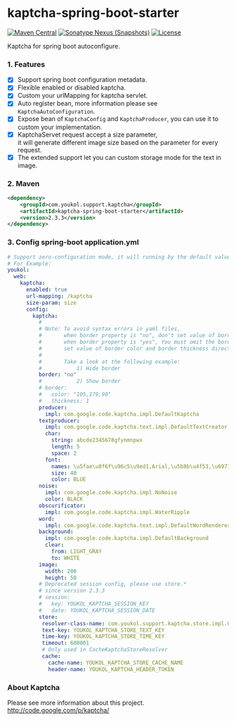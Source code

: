 # kaptcha-spring-boot-starter

[![Maven Central](https://maven-badges.herokuapp.com/maven-central/com.youkol.support.kaptcha/kaptcha-spring-boot-starter/badge.svg)](https://maven-badges.herokuapp.com/maven-central/com.youkol.support.kaptcha/kaptcha-spring-boot-starter)
[![Sonatype Nexus (Snapshots)](https://img.shields.io/nexus/s/com.youkol.support.kaptcha/kaptcha-spring-boot-starter?server=https%3A%2F%2Foss.sonatype.org)](https://oss.sonatype.org/content/repositories/snapshots/com/youkol/support/kaptcha/kaptcha-spring-boot-starter/)
[![License](https://img.shields.io/badge/license-apache-brightgreen)](http://www.apache.org/licenses/LICENSE-2.0.html)

Kaptcha for spring boot autoconfigure.

### 1. Features
 - [x] Support spring boot configuration metadata.
 - [x] Flexible enabled or disabled kaptcha.
 - [x] Custom your urlMapping for kaptcha servlet.
 - [x] Auto register bean, more information please see `KaptchaAutoConfiguration`.
 - [x] Expose bean of `KaptchaConfig` and `KaptchaProducer`, you can use it to custom your implementation.
 - [x] KaptchaServet request accept a size parameter,    
       it will generate different image size based on the parameter for every request.
 - [x] The extended support let you can custom storage mode for the text in image.

### 2. Maven
```xml
<dependency>
    <groupId>com.youkol.support.kaptcha</groupId>
    <artifactId>kaptcha-spring-boot-starter</artifactId>
    <version>2.3.3</version>
</dependency>
```

### 3. Config spring-boot application.yml 
```yaml
# Support zero-configuration mode, it will running by the default value.
# For Example:
youkol:
  web:
    kaptcha:
      enabled: true
      url-mapping: /kaptcha
      size-param: size
      config:
        kaptcha:
          #
          # Note: To avoid syntax errors in yaml files,
          #       when border property is "no", don't set value of border color and border thickness.
          #       when border property is "yes", You must omit the border property setting and
          #       set value of border color and border thickness directly.
          #
          #       Take a look at the following example:
          #           1) Hide border
          border: "no"
          #           2) Show border
          # border:
          #   color: "105,179,90"
          #   thickness: 1
          producer:
            impl: com.google.code.kaptcha.impl.DefaultKaptcha
          textproducer:
            impl: com.google.code.kaptcha.text.impl.DefaultTextCreator
            char:
              string: abcde2345678gfynmnpwx
              length: 5
              space: 2
            font:
              names: \u5fae\u8f6f\u96c5\u9ed1,Arial,\u5b8b\u4f53,\u6977\u4f53
              size: 40
              color: BLUE
          noise:
            impl: com.google.code.kaptcha.impl.NoNoise
            color: BLACK
          obscurificator:
            impl: com.google.code.kaptcha.impl.WaterRipple
          word:
            impl: com.google.code.kaptcha.text.impl.DefaultWordRenderer
          background:
            impl: com.google.code.kaptcha.impl.DefaultBackground
            clear:
              from: LIGHT_GRAY
              to: WHITE
          image:
            width: 200
            height: 50
          # Deprecated session config, please use store.*
          # since version 2.3.3
          # session:
          #   key: YOUKOL_KAPTCHA_SESSION_KEY
          #   date: YOUKOL_KAPTCHA_SESSION_DATE
          store:
           resolver-class-name: com.youkol.support.kaptcha.store.impl.CacheKaptchaStoreResolver
           text-key: YOUKOL_KAPTCHA_STORE_TEXT_KEY
           time-key: YOUKOL_KAPTCHA_STORE_TIME_KEY
           timeout: 600001
           # Only used in CacheKaptchaStoreResolver
           cache:
             cache-name: YOUKOL_KAPTCHA_STORE_CACHE_NAME
             header-name: YOUKOL_KAPTCHA_HEADER_TOKEN
```

### About Kaptcha
Please see more information about this project.  
http://code.google.com/p/kaptcha/  
